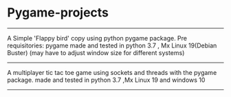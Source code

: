# Pygame-projects

-----------------------------------------------------------------------------
A Simple 'Flappy bird' copy using python pygame package.
Pre requisitories:
  pygame
made and tested in python 3.7 , Mx Linux 19(Debian Buster)  (may have to adjust window size for different systems)

------------------------------------------------------------------------------

A multiplayer tic tac toe game using sockets and threads with the pygame package.
made and tested in python 3.7 ,Mx Linux 19 and windows 10 

--------------------------------------------------------------------------------------
